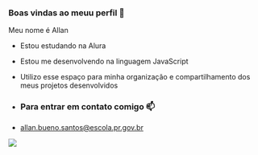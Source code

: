 
### Boas vindas ao meuu perfil 🥲

Meu nome é Allan

- Estou estudando na Alura
- Estou me desenvolvendo na linguagem JavaScript
- Utilizo esse espaço para minha organização e compartilhamento dos meus projetos desenvolvidos

- ### Para entrar em contato comigo 📫

- allan.bueno.santos@escola.pr.gov.br


![](https://tenor.com/pt-BR/view/messi-gif-24673763)
